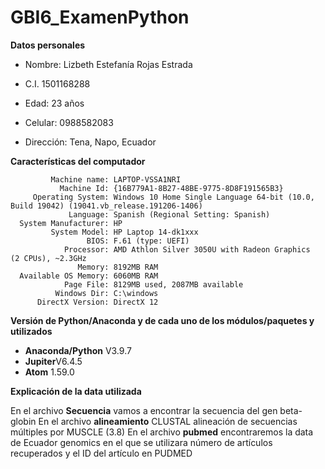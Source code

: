 # GBI6_ExamenPython

**Datos personales**

* Nombre: Lizbeth Estefanía Rojas Estrada

* C.I. 1501168288

* Edad: 23 años

* Celular: 0988582083

* Dirección: Tena, Napo, Ecuador

**Características del computador**

             Machine name: LAPTOP-VSSA1NRI
               Machine Id: {16B779A1-8B27-48BE-9775-8D8F191565B3}
         Operating System: Windows 10 Home Single Language 64-bit (10.0, Build 19042) (19041.vb_release.191206-1406)
                 Language: Spanish (Regional Setting: Spanish)
      System Manufacturer: HP
             System Model: HP Laptop 14-dk1xxx
                     BIOS: F.61 (type: UEFI)
                Processor: AMD Athlon Silver 3050U with Radeon Graphics    (2 CPUs), ~2.3GHz
                   Memory: 8192MB RAM
      Available OS Memory: 6060MB RAM
                Page File: 8129MB used, 2087MB available
              Windows Dir: C:\windows
          DirectX Version: DirectX 12
             
           
**Versión de Python/Anaconda y de cada uno de los módulos/paquetes y utilizados**

- **Anaconda/Python** V3.9.7
- **Jupiter**V6.4.5
- **Atom** 1.59.0

**Explicación de la data utilizada** 

En el archivo **Secuencia** vamos a encontrar la secuencia del gen beta-globin
En el archivo **alineamiento** CLUSTAL alineación de secuencias múltiples por MUSCLE (3.8)
En el archivo **pubmed** encontraremos la data de Ecuador genomics en el que se utilizara número de artículos recuperados y el ID del artículo en PUDMED


